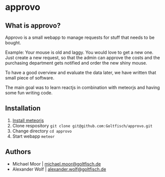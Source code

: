 # approvo
## What is approvo?

Approvo is a small webapp to manage requests for stuff that needs to be bought. 

Example: Your mouse is old and laggy. You would love to get a new one. Just create a new request, so that the admin can approve the costs and the purchasing department gets notified and order the new shiny mouse.

To have a good overview and evaluate the data later, we have written that small piece of software.

The main goal was to learn reactjs in combination with meteorjs and having some fun writing code.

## Installation

1. [Install meteorjs](https://www.meteor.com/install)
2. Clone respository `git clone git@github.com:Goltfisch/approvo.git`
3. Change directory `cd approvo`
4. Start webapp `meteor`

## Authors
- Michael Moor | <michael.moor@goltfisch.de>
- Alexander Wolf | <alexander.wolf@goltfisch.de>